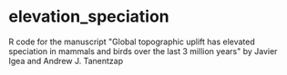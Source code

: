 # elevation_speciation
R code for the manuscript "Global topographic uplift has elevated speciation in mammals and birds over the last 3 million years" by Javier Igea and Andrew J. Tanentzap
